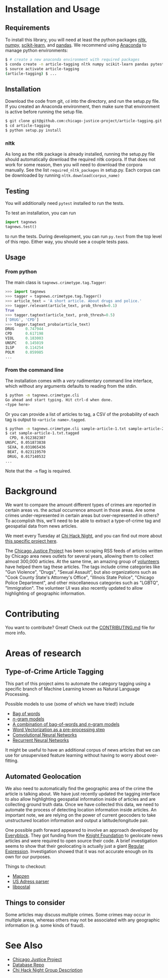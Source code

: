 # Installation and Usage

## Requirements

To install this library, you will need at least the python packages [nltk](http://www.nltk.org/), [numpy](http://www.numpy.org/), [scikit-learn](http://scikit-learn.org/), and [pandas](http://pandas.pydata.org/). We recommend using [Anaconda](https://www.continuum.io/downloads) to manage python environments:

```bash
$ # create a new anaconda environment with required packages
$ conda create -n article-tagging nltk numpy scikit-learn pandas pytest
$ source activate article-tagging
(article-tagging) $ ...
```

## Installation

Download the code from git, `cd` into the directory, and run the setup.py file. If you created an Anaconda environment, then make sure that environment is active before running the setup file.

```bash
$ git clone git@github.com:chicago-justice-project/article-tagging.git
$ cd article-tagging
$ python setup.py install
```

### nltk

As long as the nltk package is already installed, running the setup.py file should automatically download the required nltk corpora. If that does not work for some reason, then you will need to download the corpora manually. See the list `required_nltk_packages` in setup.py. Each corpus can be downloaded by running `nltk.download(corpus_name)`

## Testing

You will additionally need `pytest` installed to run the tests.

To test an installation, you can run

```python
import tagnews
tagnews.test()
```

to run the tests. During development, you can run `py.test` from the top level of this repo. Either way, you should see a couple tests pass.

## Usage

### From python

The main class is `tagnews.crimetype.tag.Tagger`:

```python
>>> import tagnews
>>> tagger = tagnews.crimetype.tag.Tagger()
>>> article_text = 'A short article. About drugs and police.'
>>> tagger.relevant(article_text, prob_thresh=0.1)
True
>>> tagger.tagtext(article_text, prob_thresh=0.5)
['DRUG', 'CPD']
>>> tagger.tagtext_proba(article_text)
DRUG     0.747944
CPD      0.617198
VIOL     0.183003
UNSPC    0.145019
ILSP     0.114254
POLM     0.059985
...
```

### From the command line

The installation comes with a *very* rudimentary command line interface, which without any arguments defaults to reading from the stdin.

```bash
$ python -m tagnews.crimetype.cli
Go ahead and start typing. Hit ctrl-d when done.
<type here>
```

Or you can provide a list of articles to tag, a CSV of the probability of each tag is output to `<article name>.tagged`.

```bash
$ python -m tagnews.crimetype.cli sample-article-1.txt sample-article-2.txt
$ cat sample-article-1.txt.tagged
  CPD, 0.912382307
UNSPC, 0.051873838
 SEXA, 0.031065436
 BEAT, 0.023119570
 DRUG, 0.017140532
...
```

Note that the `-m` flag is required.

# Background

We want to compare the amount different types of crimes are reported in certain areas vs. the actual occurrence amount in those areas. Are some crimes under-represented in certain areas but over-represented in others? To accomplish this, we'll need to be able to extract a type-of-crime tag and geospatial data from news articles.

We meet every Tuesday at [Chi Hack Night](https://chihacknight.org/), and you can find out more about [this specific project here](https://github.com/chihacknight/breakout-groups/issues/61).

The [Chicago Justice Project](http://chicagojustice.org/) has been scraping RSS feeds of articles written by Chicago area news outlets for several years, allowing them to collect almost 300,000 articles. At the same time, an amazing group of [volunteers](http://chicagojustice.org/volunteer-for-cjp/) have helped them tag these articles. The tags include crime categories like "Gun Violence", "Drugs", "Sexual Assault", but also organizations such as "Cook County State's Attorney's Office", "Illinois State Police", "Chicago Police Department", and other miscellaneous categories such as "LGBTQ", "Immigration". The volunteer UI was also recently updated to allow highlighting of geographic information.

# Contributing

You want to contribute? Great! Check out the [CONTRIBUTING.md](./CONTRIBUTING.md) file for more info.

# Areas of research

## Type-of-Crime Article Tagging

This part of this project aims to automate the category tagging using a specific branch of Machine Learning known as Natural Language Processing.

Possible models to use (some of which we have tried!) include

* [Bag of words](https://en.wikipedia.org/wiki/Bag-of-words_model)
* [*n*-gram models](https://en.wikipedia.org/wiki/N-gram)
* [A combination of bag-of-words and *n*-gram models](http://www.inference.phy.cam.ac.uk/hmw26/papers/nescai2006.pdf)
* [Word Vectorization as a pre-processing step](https://www.tensorflow.org/tutorials/word2vec/)
* [Convolutional Neural Networks](https://arxiv.org/pdf/1504.01255v3.pdf)
* [Recurrent Neural Networks](http://www.cs.toronto.edu/~graves/preprint.pdf)

It might be useful to have an additional corpus of news articles that we can use for unsupervised feature learning without having to worry about over-fitting.

## Automated Geolocation

We also need to automatically find the geographic area of the crime the article is talking about. We have just recently updated the tagging interface to also allow highlighting geospatial information inside of articles and are collecting ground truth data. Once we have collected this data, we need to automate the process of detecting location information inside articles. An important note, we are relying on the power of current geocoders to take unstructured location information and output a latitude/longitude pair.

One possible path forward appeared to involve an approach developed by  [Everyblock](http://www.everyblock.com/). They got funding from the [Knight Foundation](http://www.knightfoundation.org/) to geolocate news articles and were required to open source their code. A brief investigation seems to show that their geolocating is actually just a giant [Regular Expression](https://github.com/kbrose/everyblock/blob/master/ebdata/ebdata/nlp/addresses.py). Investigation showed that it was not accurate enough on its own for our purposes.

Things to checkout:

* [Mapzen](https://mapzen.com/)
* [US Adress parser](https://github.com/datamade/usaddress)
* [libpostal](https://github.com/openvenues/libpostal)

## Things to consider

Some articles may discuss multiple crimes. Some crimes may occur in multiple areas, whereas others may not be associated with any geographic information (e.g. some kinds of fraud).

# See Also

* [Chicago Justice Project](http://chicagojustice.org/)
* [Database Repo](https://github.com/kyaroch/chicago-justice)
* [Chi Hack Night Group Description](https://github.com/chihacknight/breakout-groups/issues/61)
